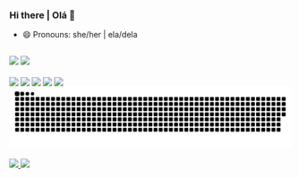 ### Hi there | Olá 👋

- 😄 Pronouns: she/her | ela/dela

##

<div>
  <img heigth="180em" src="https://github-readme-stats-rebecamorais.vercel.app/api/?username=rebecamorais&theme=radical&include_all_commits=true&count_private=true" />   
  <img heigth="180em" src="https://github-readme-stats-rebecamorais.vercel.app/api/top-langs/?username=rebecamorais&theme=radical&layout=compact&lang_count=10&include_all_commits=true&count_private=true" /> 
</div>

<div style="display: inline_block"><br>
  <img align="center" heigth="30" width="40" src="https://cdn.jsdelivr.net/gh/devicons/devicon/icons/nodejs/nodejs-original.svg" />
  <img align="center" heigth="30" width="40" src="https://cdn.jsdelivr.net/gh/devicons/devicon/icons/javascript/javascript-original.svg" />
  <img align="center" heigth="30" width="40" src="https://cdn.jsdelivr.net/gh/devicons/devicon/icons/typescript/typescript-original.svg" />
  <img align="center" heigth="30" width="40" src="https://cdn.jsdelivr.net/gh/devicons/devicon/icons/nestjs/nestjs-plain.svg" />
  <img align="center" heigth="30" width="40" src="https://cdn.jsdelivr.net/gh/devicons/devicon/icons/react/react-original.svg" />
</div>

<picture>
  <source media="(prefers-color-scheme: dark)" srcset="https://raw.githubusercontent.com/platane/platane/output/github-contribution-grid-snake-dark.svg">
  <source media="(prefers-color-scheme: light)" srcset="https://raw.githubusercontent.com/rebecamorais/rebecamorais/output/github-contribution-grid-snake.svg">
  <img alt="github contribution grid snake animation" src="https://raw.githubusercontent.com/rebecamorais/rebecamorais/output/github-contribution-grid-snake.svg">
</picture>

<div style="display: inline_block"><br>
  <a href="https://www.linkedin.com/in/rebecamoraisc/"> <img src="https://img.shields.io/badge/LinkedIn-0077B5?style=for-the-badge&logo=linkedin&logoColor=white"/> </a> 
  <a href="https://www.instagram.com/ecarebeca/"> <img src="https://img.shields.io/badge/Instagram-E4405F?style=for-the-badge&logo=instagram&logoColor=white"/> </a> 
</div>
